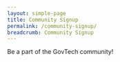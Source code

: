 ```yaml
---
layout: simple-page
title: Community Signup
permalink: /community-signup/
breadcrumb: Community Signup
---
```


Be a part of the GovTech community!
